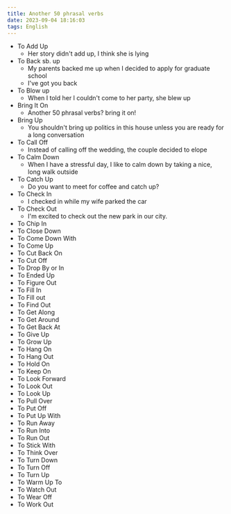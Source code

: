 ```yaml
---
title: Another 50 phrasal verbs
date: 2023-09-04 18:16:03
tags: English
---
```


<!-- more -->

* To Add Up
	* Her story didn't add up, I think she is lying
* To Back sb. up
	* My parents backed me up when I decided to apply for graduate school
	* I've got you back
* To Blow up
	* When I told her I couldn't come to her party, she blew up
* Bring It On
	* Another 50 phrasal verbs? bring it on!
* Bring Up
	* You shouldn't bring up politics in this house unless you are ready for a long conversation
* To Call Off
	* Instead of calling off the wedding, the couple decided to elope
* To Calm Down
	* When I have a stressful day, I like to calm down by taking a nice, long walk outside
* To Catch Up
	* Do you want to meet for coffee and catch up?
* To Check In
	* I checked in while my wife parked the car
* To Check Out
	* I'm excited to check out the new park in our city.
* To Chip In
* To Close Down
* To Come Down With
* To Come Up
* To Cut Back On
* To Cut Off
* To Drop By or In
* To Ended Up
* To Figure Out
* To Fill In
* To Fill out
* To Find Out
* To Get Along
* To Get Around
* To Get Back At
* To Give Up
* To Grow Up
* To Hang On
* To Hang Out
* To Hold On
* To Keep On
* To Look Forward
* To Look Out
* To Look Up
* To Pull Over
* To Put Off
* To Put Up With
* To Run Away
* To Run Into
* To Run Out
* To Stick With
* To Think Over
* To Turn Down
* To Turn Off
* To Turn Up
* To Warm Up To
* To Watch Out
* To Wear Off
* To Work Out